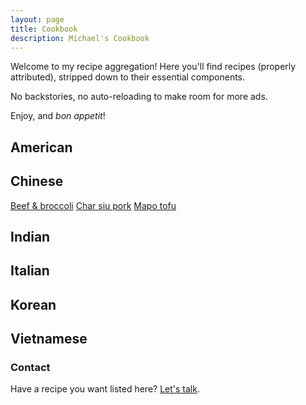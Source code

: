 ```yaml
---
layout: page
title: Cookbook
description: Michael's Cookbook
---
```


Welcome to my recipe aggregation! Here you'll find recipes (properly attributed), stripped down to their essential components. 

No backstories, no auto-reloading to make room for more ads.

Enjoy, and *bon appetit*!

## American

## Chinese
[Beef & broccoli](https://michaelb1ack.github.io/pages/recipes/chinese/beef_broccoli)
[Char siu pork](https://michaelb1ack.github.io/pages/recipes/chinese/char_siu_pork)
[Mapo tofu](https://michaelb1ack.github.io/pages/recipes/chinese/mapo_tofu)

## Indian

## Italian

## Korean

## Vietnamese


### Contact

Have a recipe you want listed here? [Let's talk](mailto:mblack438@gmail.com).
